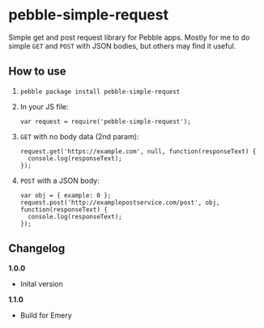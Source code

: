 # pebble-simple-request

Simple get and post request library for Pebble apps. Mostly for me to do simple
`GET` and `POST` with JSON bodies, but others may find it useful.


## How to use

1. `pebble package install pebble-simple-request`

2. In your JS file:
    ```
    var request = require('pebble-simple-request');
    ```

3. `GET` with no body data (2nd param):
    ```
    request.get('https://example.com', null, function(responseText) {
      console.log(responseText);
    });
    ```

4. `POST` with a JSON body:
    ```
    var obj = { example: 0 };
    request.post('http://examplepostservice.com/post', obj, function(responseText) {
      console.log(responseText);
    });
    ```

## Changelog

**1.0.0**
- Inital version

**1.1.0**
- Build for Emery
